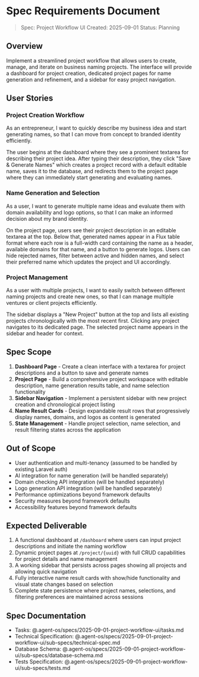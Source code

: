 # Spec Requirements Document

> Spec: Project Workflow UI
> Created: 2025-09-01
> Status: Planning

## Overview

Implement a streamlined project workflow that allows users to create, manage, and iterate on business naming projects. The interface will provide a dashboard for project creation, dedicated project pages for name generation and refinement, and a sidebar for easy project navigation.

## User Stories

### Project Creation Workflow

As an entrepreneur, I want to quickly describe my business idea and start generating names, so that I can move from concept to branded identity efficiently.

The user begins at the dashboard where they see a prominent textarea for describing their project idea. After typing their description, they click "Save & Generate Names" which creates a project record with a default editable name, saves it to the database, and redirects them to the project page where they can immediately start generating and evaluating names.

### Name Generation and Selection

As a user, I want to generate multiple name ideas and evaluate them with domain availability and logo options, so that I can make an informed decision about my brand identity.

On the project page, users see their project description in an editable textarea at the top. Below that, generated names appear in a Flux table format where each row is a full-width card containing the name as a header, available domains for that name, and a button to generate logos. Users can hide rejected names, filter between active and hidden names, and select their preferred name which updates the project and UI accordingly.

### Project Management

As a user with multiple projects, I want to easily switch between different naming projects and create new ones, so that I can manage multiple ventures or client projects efficiently.

The sidebar displays a "New Project" button at the top and lists all existing projects chronologically with the most recent first. Clicking any project navigates to its dedicated page. The selected project name appears in the sidebar and header for context.

## Spec Scope

1. **Dashboard Page** - Create a clean interface with a textarea for project descriptions and a button to save and generate names
2. **Project Page** - Build a comprehensive project workspace with editable description, name generation results table, and name selection functionality
3. **Sidebar Navigation** - Implement a persistent sidebar with new project creation and chronological project listing
4. **Name Result Cards** - Design expandable result rows that progressively display names, domains, and logos as content is generated
5. **State Management** - Handle project selection, name selection, and result filtering states across the application

## Out of Scope

- User authentication and multi-tenancy (assumed to be handled by existing Laravel auth)
- AI integration for name generation (will be handled separately)
- Domain checking API integration (will be handled separately)
- Logo generation API integration (will be handled separately)
- Performance optimizations beyond framework defaults
- Security measures beyond framework defaults
- Accessibility features beyond framework defaults

## Expected Deliverable

1. A functional dashboard at `/dashboard` where users can input project descriptions and initiate the naming workflow
2. Dynamic project pages at `/project/{uuid}` with full CRUD capabilities for project details and name management
3. A working sidebar that persists across pages showing all projects and allowing quick navigation
4. Fully interactive name result cards with show/hide functionality and visual state changes based on selection
5. Complete state persistence where project names, selections, and filtering preferences are maintained across sessions

## Spec Documentation

- Tasks: @.agent-os/specs/2025-09-01-project-workflow-ui/tasks.md
- Technical Specification: @.agent-os/specs/2025-09-01-project-workflow-ui/sub-specs/technical-spec.md
- Database Schema: @.agent-os/specs/2025-09-01-project-workflow-ui/sub-specs/database-schema.md
- Tests Specification: @.agent-os/specs/2025-09-01-project-workflow-ui/sub-specs/tests.md